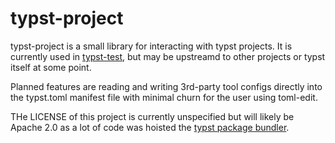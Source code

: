 # typst-project
typst-project is a small library for interacting with typst projects. It is currently used in
[typst-test], but may be upstreamd to other projects or typst itself at some point.

Planned features are reading and writing 3rd-party tool configs directly into the typst.toml
manifest file with minimal churn for the user using toml-edit.

THe LICENSE of this project is currently unspecified but will likely be Apache 2.0 as a lot of code
was hoisted the [typst package bundler][bundler].

[typst-test]: https://github.com/tingerrr/typst-test
[bundler]: https://github.com/typst/packages
